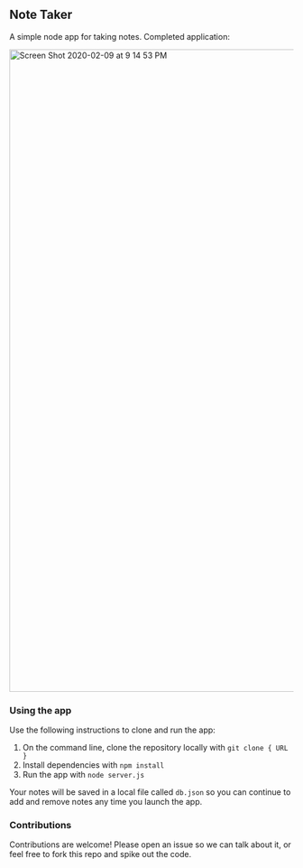 ## Note Taker

A simple node app for taking notes. Completed application:

<img width="1138" alt="Screen Shot 2020-02-09 at 9 14 53 PM" src="https://user-images.githubusercontent.com/15653252/74116373-480e9100-4b81-11ea-8f88-074a37d6bd2a.png">

### Using the app

Use the following instructions to clone and run the app:

1. On the command line, clone the repository locally with `git clone { URL }`
2. Install dependencies with `npm install`
3. Run the app with `node server.js`

Your notes will be saved in a local file called `db.json` so you can continue to add and remove notes any time you launch the app.

### Contributions

Contributions are welcome! Please open an issue so we can talk about it, or feel free to fork this repo and spike out the code.
